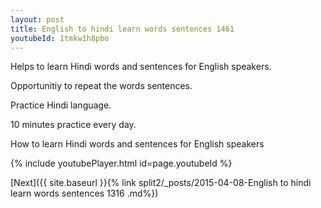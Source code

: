 ```yaml
---
layout: post
title: English to hindi learn words sentences 1461 
youtubeId: 1tmkw1h8pbo
---
```

 
 
Helps to learn Hindi words and sentences for English speakers.

Opportunitiy to repeat the words sentences. 

Practice Hindi language. 
 
10 minutes practice every day. 
 
How to learn Hindi words and sentences for English speakers 
 
{% include youtubePlayer.html id=page.youtubeId %}
 
 
[Next]({{ site.baseurl }}{% link  split2/_posts/2015-04-08-English to hindi learn words sentences 1316 .md%})
 
